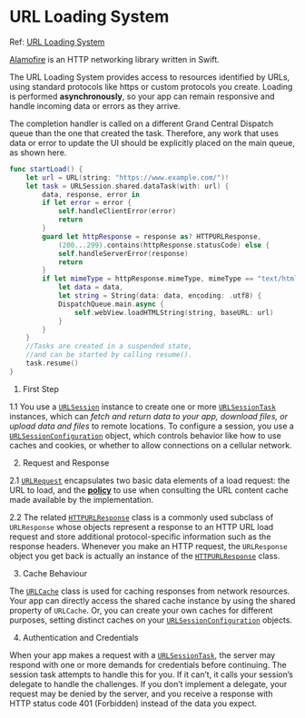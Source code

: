 # URL Loading System

Ref: [URL Loading System](https://developer.apple.com/documentation/foundation/url_loading_system)

[Alamofire](https://github.com/Alamofire/Alamofire) is an HTTP networking library written in Swift.

The URL Loading System provides access to resources identified by URLs, using standard protocols like https or custom protocols you create. Loading is performed **asynchronously**, so your app can remain responsive and handle incoming data or errors as they arrive.

The completion handler is called on a different Grand Central Dispatch queue than the one that created the task. Therefore, any work that uses data or error to update the UI should be explicitly placed on the main queue, as shown here.

```swift
func startLoad() {
    let url = URL(string: "https://www.example.com/")!
    let task = URLSession.shared.dataTask(with: url) { 
        data, response, error in
        if let error = error {
            self.handleClientError(error)
            return
        }
        guard let httpResponse = response as? HTTPURLResponse,
            (200...299).contains(httpResponse.statusCode) else {
            self.handleServerError(response)
            return
        }
        if let mimeType = httpResponse.mimeType, mimeType == "text/html",
            let data = data,
            let string = String(data: data, encoding: .utf8) {
            DispatchQueue.main.async {
                self.webView.loadHTMLString(string, baseURL: url)
            }
        }
    }
    //Tasks are created in a suspended state, 
    //and can be started by calling resume().
    task.resume()
}
```

1. First Step

1.1  You use a [`URLSession`](https://developer.apple.com/documentation/foundation/urlsession) instance to create one or more [`URLSessionTask`](https://developer.apple.com/documentation/foundation/urlsessiontask) instances, which can _fetch and return data to your app, download files, or upload data and files_ to remote locations. To configure a session, you use a [`URLSessionConfiguration`](https://developer.apple.com/documentation/foundation/urlsessionconfiguration) object, which controls behavior like how to use caches and cookies, or whether to allow connections on a cellular network.

2. Request and Response

2.1 [`URLRequest`](https://developer.apple.com/documentation/foundation/urlrequest) encapsulates two basic data elements of a load request: the URL to load, and the [**policy**](https://developer.apple.com/documentation/foundation/nsurlrequest/cachepolicy) to use when consulting the URL content cache made available by the implementation.

2.2 The related [`HTTPURLResponse`](https://developer.apple.com/documentation/foundation/httpurlresponse) class is a commonly used subclass of `URLResponse` whose objects represent a response to an HTTP URL load request and store additional protocol-specific information such as the response headers. Whenever you make an HTTP request, the `URLResponse` object you get back is actually an instance of the [`HTTPURLResponse`](https://developer.apple.com/documentation/foundation/httpurlresponse) class.

3. Cache Behaviour

The [`URLCache`](https://developer.apple.com/documentation/foundation/urlcache) class is used for caching responses from network resources. Your app can directly access the shared cache instance by using the shared property of `URLCache`. Or, you can create your own caches for different purposes, setting distinct caches on your [`URLSessionConfiguration`](https://developer.apple.com/documentation/foundation/urlsessionconfiguration) objects.

4. Authentication and Credentials

When your app makes a request with a [`URLSessionTask`](https://developer.apple.com/documentation/foundation/urlsessiontask), the server may respond with one or more demands for credentials before continuing. The session task attempts to handle this for you. If it can’t, it calls your session’s delegate to handle the challenges. If you don’t implement a delegate, your request may be denied by the server, and you receive a response with HTTP status code 401 \(Forbidden\) instead of the data you expect.

